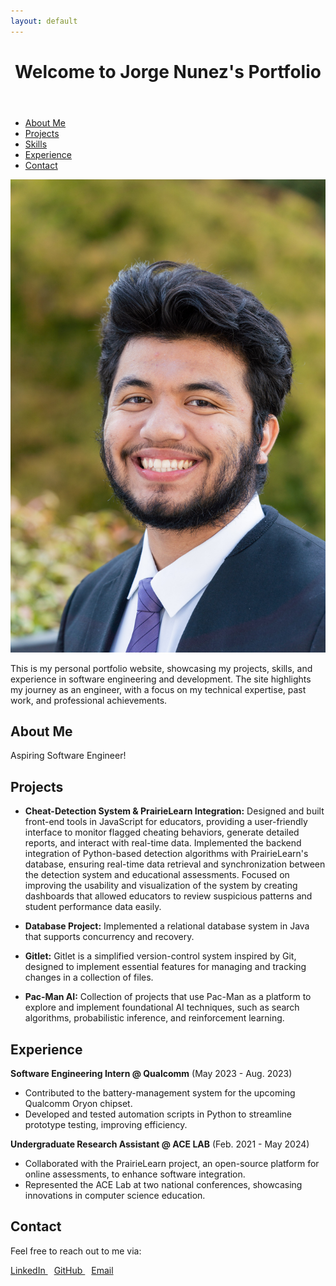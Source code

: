 ```yaml
---
layout: default
---
```


<header>
  <h1>Welcome to Jorge Nunez's Portfolio</h1>
</header>

<!-- Navigation Tabs -->
<nav>
  <ul class="nav-tabs">
    <li><a href="#about">About Me</a></li>
    <li><a href="#projects">Projects</a></li>
    <li><a href="#skills">Skills</a></li>
    <li><a href="#experience">Experience</a></li>
    <li><a href="#contact">Contact</a></li>
  </ul>
</nav>

<!-- Profile Picture and Introduction -->
<section class="intro">
  <img src="images/Professional headshot.jpg" alt="Profile Picture" class="profile-pic">
  <div class="intro-text">
    <p>This is my personal portfolio website, showcasing my projects, skills, and experience in software engineering and development. The site highlights my journey as an engineer, with a focus on my technical expertise, past work, and professional achievements.</p>
  </div>
</section>

<a name="about"></a>
## About Me
Aspiring Software Engineer!

<a name="projects"></a>
## Projects

- **Cheat-Detection System & PrairieLearn Integration:** 
  Designed and built front-end tools in JavaScript for educators, providing a user-friendly interface to monitor flagged cheating behaviors, generate detailed reports, and interact with real-time data. Implemented the backend integration of Python-based detection algorithms with PrairieLearn's database, ensuring real-time data retrieval and synchronization between the detection system and educational assessments. Focused on improving the usability and visualization of the system by creating dashboards that allowed educators to review suspicious patterns and student performance data easily.

- **Database Project:** Implemented a relational database system in Java that supports concurrency and recovery.

- **Gitlet:** Gitlet is a simplified version-control system inspired by Git, designed to implement essential features for managing and tracking changes in a collection of files.

- **Pac-Man AI:** Collection of projects that use Pac-Man as a platform to explore and implement foundational AI techniques, such as search algorithms, probabilistic inference, and reinforcement learning. 

<a name="experience"></a>
## Experience

**Software Engineering Intern @ Qualcomm** (May 2023 - Aug. 2023)

- Contributed to the battery-management system for the upcoming Qualcomm Oryon chipset.
- Developed and tested automation scripts in Python to streamline prototype testing, improving efficiency.

**Undergraduate Research Assistant @ ACE LAB** (Feb. 2021 - May 2024)

- Collaborated with the PrairieLearn project, an open-source platform for online assessments, to enhance software integration.
- Represented the ACE Lab at two national conferences, showcasing innovations in computer science education.

<a name="contact"></a>
## Contact

Feel free to reach out to me via:

<div class="contact-icons">
  <a href="https://www.linkedin.com/in/jorge-nunez24/" target="_blank" style="margin-right: 10px;">
    <i class="fab fa-linkedin fa-2x"></i> LinkedIn
  </a>

  <a href="https://github.com/jorge1289" target="_blank" style="margin-right: 10px;">
    <i class="fab fa-github fa-2x"></i> GitHub
  </a>

  <a href="mailto:jorge1289@berkeley.edu" style="margin-right: 10px;">
    <i class="fas fa-envelope fa-2x"></i> Email
  </a>
</div>
